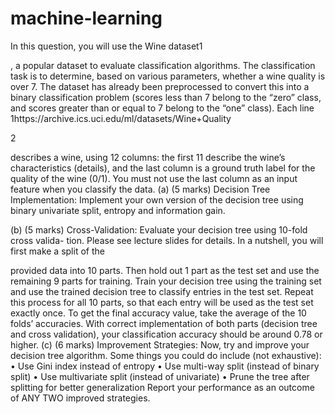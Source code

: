 # machine-learning
In this question, you will use the Wine dataset1

, a popular
dataset to evaluate classification algorithms. The classification task is to determine, based
on various parameters, whether a wine quality is over 7. The dataset has already been
preprocessed to convert this into a binary classification problem (scores less than 7 belong to
the “zero” class, and scores greater than or equal to 7 belong to the “one” class). Each line
1https://archive.ics.uci.edu/ml/datasets/Wine+Quality

2

describes a wine, using 12 columns: the first 11 describe the wine’s characteristics (details),
and the last column is a ground truth label for the quality of the wine (0/1). You must not
use the last column as an input feature when you classify the data.
(a) (5 marks) Decision Tree Implementation: Implement your own version of the
decision tree using binary univariate split, entropy and information gain.

(b) (5 marks) Cross-Validation: Evaluate your decision tree using 10-fold cross valida-
tion. Please see lecture slides for details. In a nutshell, you will first make a split of the

provided data into 10 parts. Then hold out 1 part as the test set and use the remaining
9 parts for training. Train your decision tree using the training set and use the trained
decision tree to classify entries in the test set. Repeat this process for all 10 parts, so
that each entry will be used as the test set exactly once. To get the final accuracy value,
take the average of the 10 folds’ accuracies. With correct implementation of both parts
(decision tree and cross validation), your classification accuracy should be around 0.78
or higher.
(c) (6 marks) Improvement Strategies: Now, try and improve your decision tree
algorithm. Some things you could do include (not exhaustive):
• Use Gini index instead of entropy
• Use multi-way split (instead of binary split)
• Use multivariate split (instead of univariate)
• Prune the tree after splitting for better generalization
Report your performance as an outcome of ANY TWO improved strategies.
